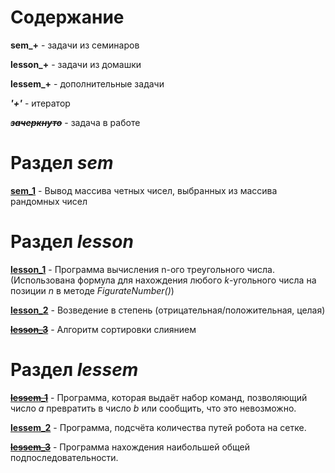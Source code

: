 # Содержание

**sem_+**  - задачи из семинаров

**lesson_+**  - задачи из домашки

**lessem_+** - дополнительные задачи 

***'+'*** - итератор

***~~зачеркнуто~~*** - задача в работе

# Раздел ***sem***

[**sem_1**](sem_1/program.java)  - Вывод массива четных чисел, выбранных из массива рандомных чисел

# Раздел ***lesson***

[**lesson_1**](lesson_1/program.java) - Программа вычисления n-ого треугольного числа.
(Использована формула для нахождения любого *k*-угольного числа на позиции *n* в методе *FigurateNumber()*)

[**lesson_2**](lesson_2/stepen.java) - Возведение в степень (отрицательная/положительная, целая)

[~~**lesson_3**~~](lesson_3/SortMerge.java) - Алгоритм сортировки слиянием

# Раздел ***lessem***

[~~**lessem_1**~~](lessem_1/ActionRobot.java) - Программа, которая выдаёт набор команд, позволяющий число *a* превратить в число *b* или сообщить, что это невозможно.

[**lessem_2**](lessem_2/variable.java) - Программа, подсчёта количества путей робота на сетке.

[~~**lessem_3**~~](lessem_3/Subsequence.java) - Программа нахождения наибольшей общей подпоследовательности.